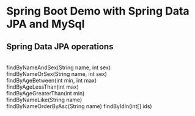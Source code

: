 # Spring Boot Demo with Spring Data JPA and MySql
## Spring Data JPA operations
 <br/>
 findByNameAndSex(String name, int sex)<br/>
 findByNameOrSex(String name, int sex)<br/>
 findByAgeBetween(int min, int max)<br/>
 findByAgeLessThan(int max)<br/>
 findByAgeGreaterThan(int min)<br/>
 findByNameLike(String name)<br/>
 findByNameOrderByAsc(String name)
 findByIdIn(int[] ids)
